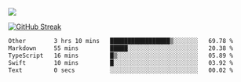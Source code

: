 ![](http://github-profile-summary-cards.vercel.app/api/cards/profile-details?username=sivori&theme=nightowl)

[![GitHub Streak](https://github-readme-streak-stats-murex-one.vercel.app?user=sivori&theme=nightowl&hide_border=true&card_width=700&card_height=200&ring=EBE011&fire=EB9B1B)](https://git.io/streak-stats)

<!--START_SECTION:waka-->

```txt
Other        3 hrs 10 mins   █████████████████▒░░░░░░░   69.78 %
Markdown     55 mins         █████░░░░░░░░░░░░░░░░░░░░   20.38 %
TypeScript   16 mins         █▒░░░░░░░░░░░░░░░░░░░░░░░   05.89 %
Swift        10 mins         █░░░░░░░░░░░░░░░░░░░░░░░░   03.92 %
Text         0 secs          ░░░░░░░░░░░░░░░░░░░░░░░░░   00.02 %
```

<!--END_SECTION:waka-->

